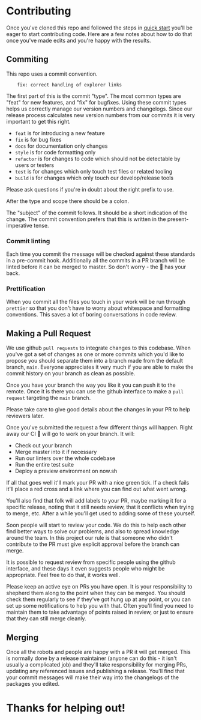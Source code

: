 # Contributing

Once you've cloned this repo and followed the steps in [quick start](../README.md#getting-started) you'll be eager to start contributing code. Here are a few notes about how to do that once you've made edits and you're happy with the results.

## Commiting

This repo uses a commit convention.

```
    fix: correct handling of explorer links
```

The first part of this is the commit "type". The most common types are "feat" for new features, and "fix" for bugfixes. Using these commit types helps us correctly manage our version numbers and changelogs. Since our release process calculates new version numbers from our commits it is very important to get this right.

* `feat` is for introducing a new feature
* `fix` is for bug fixes
* `docs` for documentation only changes
* `style` is for code formatting only
* `refactor` is for changes to code which should not be detectable by users or testers
* `test` is for changes which only touch test files or related tooling
* `build` is for changes which only touch our develop/release tools

 Please ask questions if you're in doubt about the right prefix to use.

After the type and scope there should be a colon.

The "subject" of the commit follows. It should be a short indication of the change. The commit convention prefers that this is written in the present-imperative tense.

### Commit linting

Each time you commit the message will be checked against these standards in a pre-commit hook. Additionally all the commits in a PR branch will be linted before it can be merged to master. So don't worry - the :robot: has your back.

### Prettification

When you commit all the files you touch in your work will be run through `prettier` so that you don't have to worry about whitespace and formatting conventions. This saves a lot of boring conversations in code review.

## Making a Pull Request

We use github `pull requests` to integrate changes to this codebase. When you've got a set of changes as one or more commits which you'd like to propose you should separate them into a branch made from the default branch, `main`. Everyone appreciates it very much if you are able to make the commit history on your branch as clean as possible.

Once you have your branch the way you like it you can push it to the remote. Once it is there you can use the github interface to make a `pull request` targeting the `main` branch.

Please take care to give good details about the changes in your PR to help reviewers later.

Once you've submitted the request a few different things will happen. Right away our CI :robot: will go to work on your branch. It will:

* Check out your branch
* Merge master into it if necessary
* Run our linters over the whole codebase
* Run the entire test suite
* Deploy a preview environment on now.sh

If all that goes well it'll mark your PR with a nice green tick. If a check fails it'll place a red cross and a link where you can find out what went wrong.

You'll also find that folk will add labels to your PR, maybe marking it for a specific release, noting that it still needs review, that it conflicts when trying to merge, etc. After a while you'll get used to adding some of these yourself.

Soon people will start to review your code. We do this to help each other find better ways to solve our problems, and also to spread knowledge around the team. In this project our rule is that someone who didn't contribute to the PR must give explicit approval before the branch can merge.

It is possible to request review from specific people using the github interface, and these days it even suggests people who might be appropriate. Feel free to do that, it works well.

Please keep an active eye on PRs you have open. It is your responsibility to shepherd them along to the point when they can be merged. You should check them regularly to see if they've got hung up at any point, or you can set up some notifications to help you with that. Often you'll find you need to maintain them to take advantage of points raised in review, or just to ensure that they can still merge cleanly.

## Merging

Once all the robots and people are happy with a PR it will get merged. This is normally done by a release maintainer (anyone can do this - it isn't usually a complicated job) and they'll take responsibility for merging PRs, updating any referenced issues and publishing a release. You'll find that your commit messages will make their way into the changelogs of the packages you edited.

# Thanks for helping out!
